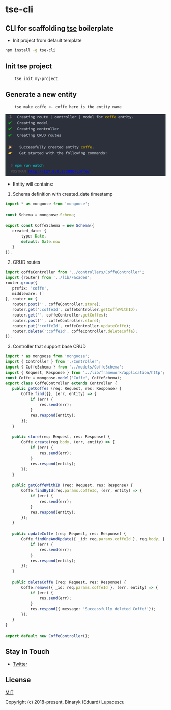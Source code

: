 # tse-cli
## CLI for scaffolding [tse](https://github.com/tsejs/tse) boilerplate

- Init project from default template
``` sh
npm install -g tse-cli
```

## Init tse project
```sh
    tse init my-project
```

## Generate a new entity
```sh
    tse make coffe <- coffe here is the entity name
```
![picture alt](docs/make.png)
- Entity will contains:
 1. Schema definition with created_date timestamp
 ```typescript
import * as mongoose from 'mongoose';

const Schema = mongoose.Schema;

export const CoffeSchema = new Schema({
    created_date: {
        type: Date,
        default: Date.now
    }
});

```
 2. CRUD routes 
 ```typescript
import coffeController from '../controllers/CoffeController';
import {router} from '../lib/Facades';
router.group({
    prefix: 'coffe',
    middleware: []
}, router => {
    router.post('', coffeController.store);
    router.get(':coffeId', coffeController.getCoffeWithID);
    router.get('', coffeController.getCoffes);
    router.post('', coffeController.store);
    router.put(':coffeId', coffeController.updateCoffe);
    router.delete(':coffeId', coffeController.deleteCoffe);
});
```
 3. Controller that support base CRUD
 ```typescript
import * as mongoose from 'mongoose';
import { Controller } from './Controller';
import { CoffeSchema } from '../models/CoffeSchema';
import { Request, Response } from '../lib/framework/application/http';
const Coffe = mongoose.model('Coffe', CoffeSchema);
export class CoffeController extends Controller {
    public getCoffes (req: Request, res: Response) {
        Coffe.find({}, (err, entity) => {
            if (err) {
                res.send(err);
            }
            res.respond(entity);
        });
    }

    public store(req: Request, res: Response) {
        Coffe.create(req.body, (err, entity) => {
            if (err) {
                res.send(err);
            }
            res.respond(entity);
        });
    }

    public getCoffeWithID (req: Request, res: Response) {
        Coffe.findById(req.params.coffeId, (err, entity) => {
            if (err) {
                res.send(err);
            }
            res.respond(entity);
        });
    }

    public updateCoffe (req: Request, res: Response) {
        Coffe.findOneAndUpdate({ _id: req.params.coffeId }, req.body, { new: true }, (err, entity) => {
            if (err) {
                res.send(err);
            }
            res.respond(entity);
        });
    }

    public deleteCoffe (req: Request, res: Response) {
        Coffe.remove({ _id: req.params.coffeId }, (err, entity) => {
            if (err) {
                res.send(err);
            }
            res.respond({ message: 'Successfully deleted Coffe!'});
        });
    }
}

export default new CoffeController();

```


## Stay In Touch

- [Twitter](https://twitter.com/LupacescuEuard)

## License

[MIT](http://opensource.org/licenses/MIT)

Copyright (c) 2018-present, Binaryk (Eduard) Lupacescu




